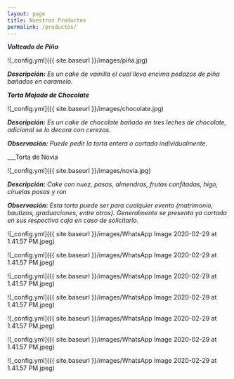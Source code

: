 ```yaml
---
layout: page
title: Nuestros Productos 
permalink: /productos/
---
```


___Volteado de Piña___

![_config.yml]({{ site.baseurl }}/images/piña.jpg)

___Descripción:___ _Es un cake de vainilla el cual lleva encima pedazos de piña bañados en caramelo._  



___Torta Mojada de Chocolate___

![_config.yml]({{ site.baseurl }}/images/chocolate.jpg)

___Descripción:___ _Es un cake de chocolate bañado en tres leches de chocolate, adicional se lo decora con cerezas._ 

___Observación:___ _Puede pedir la torta entera o cortada individualmente._



___Torta de Novia

![_config.yml]({{ site.baseurl }}/images/novia.jpg)

___Descripción:___ _Cake con nuez, pasas, almendras, frutas confitadas, higo, ciruelas pasas y ron_

___Observación:___ _Esta torta puede ser para cualquier evento (matrimonio, bautizos, graduaciones, entre otros). Generalmente se presenta ya cortada en sus respectiva caja en caso de solicitarlo._ 

![_config.yml]({{ site.baseurl }}/images/WhatsApp Image 2020-02-29 at 1.41.57 PM.jpeg)


![_config.yml]({{ site.baseurl }}/images/WhatsApp Image 2020-02-29 at 1.41.57 PM.jpeg)


![_config.yml]({{ site.baseurl }}/images/WhatsApp Image 2020-02-29 at 1.41.57 PM.jpeg)


![_config.yml]({{ site.baseurl }}/images/WhatsApp Image 2020-02-29 at 1.41.57 PM.jpeg)


![_config.yml]({{ site.baseurl }}/images/WhatsApp Image 2020-02-29 at 1.41.57 PM.jpeg)


![_config.yml]({{ site.baseurl }}/images/WhatsApp Image 2020-02-29 at 1.41.57 PM.jpeg)


![_config.yml]({{ site.baseurl }}/images/WhatsApp Image 2020-02-29 at 1.41.57 PM.jpeg)

